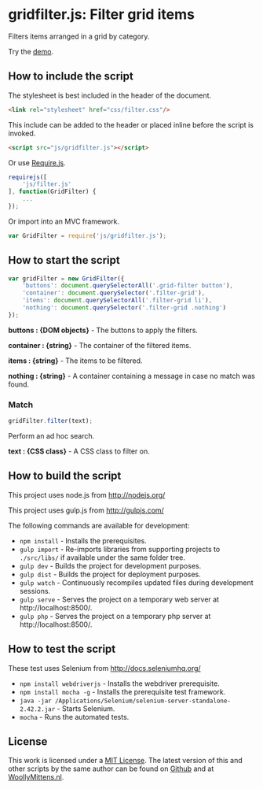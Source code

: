 # gridfilter.js: Filter grid items

Filters items arranged in a grid by category.

Try the <a href="http://www.woollymittens.nl/default.php?url=useful-gridfilter">demo</a>.

## How to include the script

The stylesheet is best included in the header of the document.

```html
<link rel="stylesheet" href="css/filter.css"/>
```

This include can be added to the header or placed inline before the script is invoked.

```html
<script src="js/gridfilter.js"></script>
```

Or use [Require.js](https://requirejs.org/).

```js
requirejs([
	'js/filter.js'
], function(GridFilter) {
	...
});
```

Or import into an MVC framework.

```js
var GridFilter = require('js/gridfilter.js');
```

## How to start the script

```javascript
var gridFilter = new GridFilter({
	'buttons': document.querySelectorAll('.grid-filter button'),
	'container': document.querySelector('.filter-grid'),
	'items': document.querySelectorAll('.filter-grid li'),
	'nothing': document.querySelector('.filter-grid .nothing')
});
```

**buttons : {DOM objects}** - The buttons to apply the filters.

**container : {string}** - The container of the filtered items.

**items : {string}** - The items to be filtered.

**nothing : {string}** - A container containing a message in case no match was found.

### Match

```javascript
gridFilter.filter(text);
```

Perform an ad hoc search.

**text : {CSS class}** - A CSS class to filter on.

## How to build the script

This project uses node.js from http://nodejs.org/

This project uses gulp.js from http://gulpjs.com/

The following commands are available for development:
+ `npm install` - Installs the prerequisites.
+ `gulp import` - Re-imports libraries from supporting projects to `./src/libs/` if available under the same folder tree.
+ `gulp dev` - Builds the project for development purposes.
+ `gulp dist` - Builds the project for deployment purposes.
+ `gulp watch` - Continuously recompiles updated files during development sessions.
+ `gulp serve` - Serves the project on a temporary web server at http://localhost:8500/.
+ `gulp php` - Serves the project on a temporary php server at http://localhost:8500/.

## How to test the script

These test uses Selenium from http://docs.seleniumhq.org/

+ `npm install webdriverjs` - Installs the webdriver prerequisite.
+ `npm install mocha -g` - Installs the prerequisite test framework.
+ `java -jar /Applications/Selenium/selenium-server-standalone-2.42.2.jar` - Starts Selenium.
+ `mocha` - Runs the automated tests.

## License

This work is licensed under a [MIT License](https://opensource.org/licenses/MIT). The latest version of this and other scripts by the same author can be found on [Github](https://github.com/WoollyMittens) and at [WoollyMittens.nl](https://www.woollymittens.nl/).

